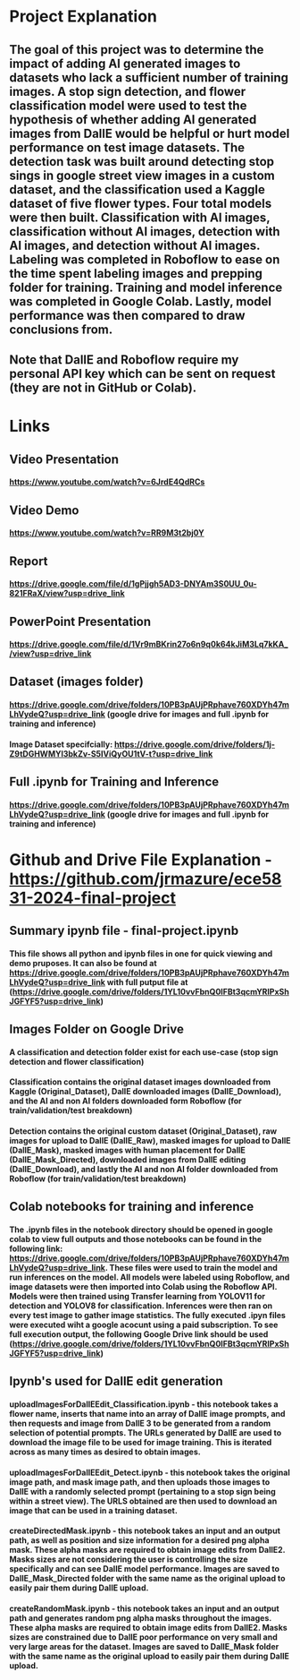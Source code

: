 # Project Explanation
## The goal of this project was to determine the impact of adding AI generated images to datasets who lack a sufficient number of training images. A stop sign detection, and flower classification model were used to test the hypothesis of whether adding AI generated images from DallE would be helpful or hurt model performance on test image datasets. The detection task was built around detecting stop sings in google street view images in a custom dataset, and the classification used a Kaggle dataset of five flower types. Four total models were then built.   Classification with AI images, classification without AI images, detection with AI images, and detection without AI images. Labeling was completed in Roboflow to ease on the time spent labeling images and prepping folder for training. Training and model inference was completed in Google Colab. Lastly, model performance was then compared to draw conclusions from.

## Note that DallE and Roboflow require my personal API key which can be sent on request (they are not in GitHub or Colab). 

#
# Links

## Video Presentation
#### https://www.youtube.com/watch?v=6JrdE4QdRCs

## Video Demo
#### https://www.youtube.com/watch?v=RR9M3t2bj0Y

## Report
#### https://drive.google.com/file/d/1gPjjgh5AD3-DNYAm3S0UU_0u-821FRaX/view?usp=drive_link

## PowerPoint Presentation
#### https://drive.google.com/file/d/1Vr9mBKrin27o6n9q0k64kJiM3Lq7kKA_/view?usp=drive_link

## Dataset (images folder)
#### https://drive.google.com/drive/folders/10PB3pAUjPRphave760XDYh47mLhVydeQ?usp=drive_link (google drive for images and full .ipynb for training and inference)
#### Image Dataset specifcially: https://drive.google.com/drive/folders/1j-Z9tDGHWMYl3bkZv-S5IViQyOU1tV-t?usp=drive_link

## Full .ipynb for Training and Inference
#### https://drive.google.com/drive/folders/10PB3pAUjPRphave760XDYh47mLhVydeQ?usp=drive_link (google drive for images and full .ipynb for training and inference)

# 
# Github and Drive File Explanation - https://github.com/jrmazure/ece5831-2024-final-project

## Summary ipynb file - final-project.ipynb
#### This file shows all python and ipynb files in one for quick viewing and demo pruposes. It can also be found at https://drive.google.com/drive/folders/10PB3pAUjPRphave760XDYh47mLhVydeQ?usp=drive_link with full putput file at (https://drive.google.com/drive/folders/1YL10vvFbnQ0IFBt3qcmYRlPxShJGFYF5?usp=drive_link) 


## Images Folder on Google Drive
#### A classification and detection folder exist for each use-case (stop sign detection and flower classification)
#### Classification contains the original dataset images downloaded from Kaggle (Original_Dataset), DallE downloaded images (DallE_Download), and the AI and non AI folders downloaded form Roboflow (for train/validation/test breakdown)
#### Detection contains the original custom dataset (Original_Dataset), raw images for upload to DallE (DallE_Raw), masked images for upload to DallE (DallE_Mask), masked images with human placement for DallE (DallE_Mask_Directed), downloaded images from DallE editing (DallE_Download), and lastly the AI and non AI folder downloaded from Roboflow (for train/validation/test breakdown)

## Colab notebooks for training and inference
#### The .ipynb files in the notebook directory should be opened in google colab to view full outputs and those notebooks can be found in the following link: https://drive.google.com/drive/folders/10PB3pAUjPRphave760XDYh47mLhVydeQ?usp=drive_link. These files were used to train the model and run inferences on the model. All models were labeled using Roboflow, and image datasets were then imported into Colab using the Roboflow API. Models were then trained using Transfer learning from YOLOV11 for detection and YOLOV8 for classification. Inferences were then ran on every test image to gather image statistics. The fully executed .ipyn files were executed wiht a google acocunt using a paid subscription. To see full execution output, the following Google Drive link should be used (https://drive.google.com/drive/folders/1YL10vvFbnQ0IFBt3qcmYRlPxShJGFYF5?usp=drive_link) 

## Ipynb's used for DallE edit generation
#### uploadImagesForDallEEdit_Classification.ipynb - this notebook takes a flower name, inserts that name into an array of DallE image prompts, and then requests and image from DallE 3 to be generated from a random selection of potential prompts. The URLs generated by DallE are used to download the image file to be used for image training. This is iterated across as many times as desired to obtain images.
#### uploadImagesForDallEEdit_Detect.ipynb - this notebook takes the original image path, and mask image path, and then uploads those images to DallE with a randomly selected prompt (pertaining to a stop sign being within a street view). The URLS obtained are then used to download an image that can be used in a training dataset.  
#### createDirectedMask.ipynb - this notebook takes an input and an output path, as well as position and size information for a desired png alpha mask. These alpha masks are required to obtain image edits from DallE2. Masks sizes are not considering the user is controlling the size specifically and can see DallE model performance. Images are saved to DallE_Mask_Directed folder with the same name as the original upload to easily pair them during DallE upload. 
#### createRandomMask.ipynb - this notebook takes an input and an output path and generates random png alpha masks throughout the images. These alpha masks are required to obtain image edits from DallE2. Masks sizes are constrained due to DallE poor performance on very small and very large areas for the dataset. Images are saved to DallE_Mask folder with the same name as the original upload to easily pair them during DallE upload. 


